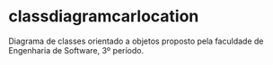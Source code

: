 # classdiagramcarlocation
Diagrama de classes orientado a objetos proposto pela faculdade de Engenharia de Software, 3º período.
